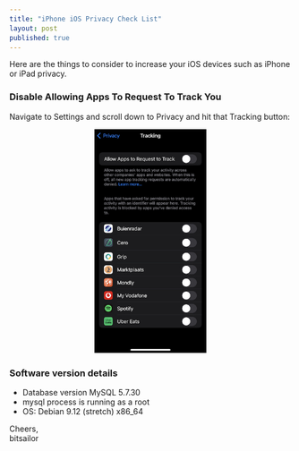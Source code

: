```yaml
---
title: "iPhone iOS Privacy Check List"
layout: post
published: true
---
```


Here are the things to consider to increase your iOS devices such as iPhone or iPad privacy.


### Disable Allowing Apps To Request To Track You
Navigate to Settings and scroll down to Privacy and hit that Tracking button:

<p align="center">
  <img src="/assets/posts/2022-07-12-ios_privacy_check_list/AllowAppsToRequestToTrackYou.jpeg" width="200" height="400">
</p>

### Software version details

- Database version MySQL 5.7.30 
- mysql process is running as a root
- OS: Debian 9.12 (stretch) x86_64

Cheers,</br>
bitsailor